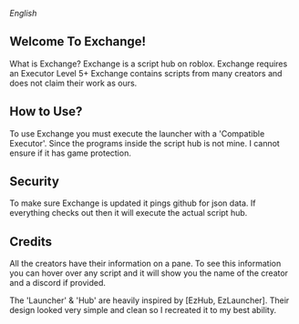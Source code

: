 *English*
## Welcome To Exchange!
What is Exchange? Exchange is a script hub on roblox.
Exchange requires an Executor Level 5+
Exchange contains scripts from many creators and does not
claim their work as ours.

## How to Use?
To use Exchange you must execute the launcher with a 'Compatible Executor'.
Since the programs inside the script hub is not mine. I cannot ensure if it has game protection.

## Security
To make sure Exchange is updated it pings github for json data.
If everything checks out then it will execute the actual script hub.

## Credits
All the creators have their information on a pane.
To see this information you can hover over any script and it will show you the name of the creator and a discord if provided.

The 'Launcher' & 'Hub' are heavily inspired by [EzHub, EzLauncher]. Their design looked very simple and clean so I recreated it to my best ability.
